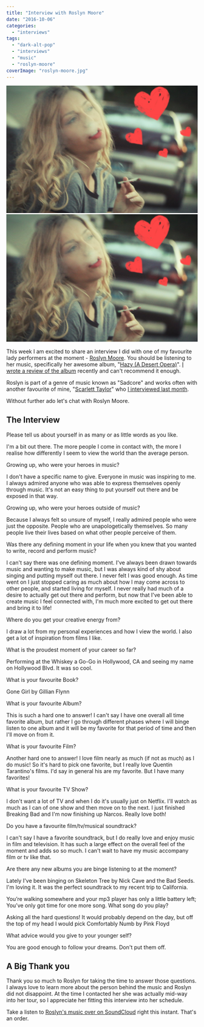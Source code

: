 ```yaml
---
title: "Interview with Roslyn Moore"
date: "2016-10-06"
categories: 
  - "interviews"
tags: 
  - "dark-alt-pop"
  - "interviews"
  - "music"
  - "roslyn-moore"
coverImage: "roslyn-moore.jpg"
---
```


[![](images/roslyn-moore.jpg)](images/roslyn-moore.jpg)
[![](images/roslyn-moore.jpg)](images/roslyn-moore.jpg)

This week I am excited to share an interview I did with one of my favourite lady performers at the moment - [Roslyn Moore](http://www.roslynmoore.com/). You should be listening to her music, specifically her awesome album, "[Hazy (A Desert Opera)](https://soundcloud.com/roslyn-moore/sets/hazy-a-desert-opera)". [I wrote a review of the album](/2016/09/27/hazy-a-desert-opera-by-roslyn-moore/) recently and can't recommend it enough.

Roslyn is part of a genre of music known as "Sadcore" and works often with another favourite of mine, "[Scarlett Taylor](http://www.scarletttaylor.com/)" who [I interviewed last month](/2016/09/09/interview-scarlett-taylor/).

Without further ado let's chat with Roslyn Moore.

## The Interview

Please tell us about yourself in as many or as little words as you like.

I'm a bit out there. The more people I come in contact with, the more I realise how differently I seem to view the world than the average person.

Growing up, who were your heroes in music?

I don't have a specific name to give. Everyone in music was inspiring to me. I always admired anyone who was able to express themselves openly through music. It's not an easy thing to put yourself out there and be exposed in that way.

Growing up, who were your heroes outside of music?

Because I always felt so unsure of myself, I really admired people who were just the opposite. People who are unapologetically themselves. So many people live their lives based on what other people perceive of them.

Was there any defining moment in your life when you knew that you wanted to write, record and perform music?

I can't say there was one defining moment. I've always been drawn towards music and wanting to make music, but I was always kind of shy about singing and putting myself out there. I never felt I was good enough. As time went on I just stopped caring as much about how I may come across to other people, and started living for myself. I never really had much of a desire to actually get out there and perform, but now that I've been able to create music I feel connected with, I'm much more excited to get out there and bring it to life!

Where do you get your creative energy from?

I draw a lot from my personal experiences and how I view the world. I also get a lot of inspiration from films I like.

What is the proudest moment of your career so far?

Performing at the Whiskey a Go-Go in Hollywood, CA and seeing my name on Hollywood Blvd. It was so cool.

What is your favourite Book?

Gone Girl by Gillian Flynn

What is your favourite Album?

This is such a hard one to answer! I can't say I have one overall all time favorite album, but rather I go through different phases where I will binge listen to one album and it will be my favorite for that period of time and then I'll move on from it.

What is your favourite Film?

Another hard one to answer! I love film nearly as much (if not as much) as I do music! So it's hard to pick one favorite, but I really love Quentin Tarantino's films. I'd say in general his are my favorite. But I have many favorites!

What is your favourite TV Show?

I don't want a lot of TV and when I do it's usually just on Netflix. I'll watch as much as I can of one show and then move on to the next. I just finished Breaking Bad and I'm now finishing up Narcos. Really love both!

Do you have a favourite film/tv/musical soundtrack?

I can't say I have a favorite soundtrack, but I do really love and enjoy music in film and television. It has such a large effect on the overall feel of the moment and adds so so much. I can't wait to have my music accompany film or tv like that.

Are there any new albums you are binge listening to at the moment?

Lately I've been binging on Skeleton Tree by Nick Cave and the Bad Seeds. I'm loving it. It was the perfect soundtrack to my recent trip to California.

You’re walking somewhere and your mp3 player has only a little battery left; You’ve only got time for one more song. What song do you play?

Asking all the hard questions! It would probably depend on the day, but off the top of my head I would pick Comfortably Numb by Pink Floyd

What advice would you give to your younger self?

You are good enough to follow your dreams. Don't put them off.

## A Big Thank you

Thank you so much to Roslyn for taking the time to answer those questions. I always love to learn more about the person behind the music and Roslyn did not disappoint. At the time I contacted her she was actually mid-way into her tour, so I appreciate her fitting this interview into her schedule.

Take a listen to [Roslyn's music over on SoundCloud](https://soundcloud.com/roslyn-moore) right this instant. That's an order.
